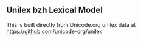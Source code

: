 Unilex bzh Lexical Model
----------------------

This is built directly from Unicode.org unilex data at
https://github.com/unicode-org/unilex
